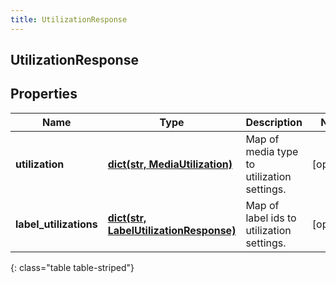 ```yaml
---
title: UtilizationResponse
---
```

## UtilizationResponse

## Properties

|Name | Type | Description | Notes|
|------------ | ------------- | ------------- | -------------|
| **utilization** | [**dict(str, MediaUtilization)**](MediaUtilization.html) | Map of media type to utilization settings. | [optional] |
| **label_utilizations** | [**dict(str, LabelUtilizationResponse)**](LabelUtilizationResponse.html) | Map of label ids to utilization settings. | [optional] |
{: class="table table-striped"}


